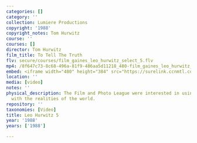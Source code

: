 ```yaml
---
categories: []
category: ''
collection: Lumiere Productions
copyright: '1988'
copyright_notes: Tom Hurwitz
course: ''
courses: []
director: Tom Hurwitz
film_title: To Tell The Truth
flv: secure/courses/film_gaines_leo_hurwitz_select_5.flv
mp4: /8f647c73-8c68-496a-81f9-486aa5d11218_480-film_gaines_leo_hurwitz_select_5.mp4
embed: <iframe width="480" height="384" src="https://surelink.ccnmtl.columbia.edu/video/?player=mp4_secure_stream&file=/8f647c73-8c68-496a-81f9-486aa5d11218_480-film_gaines_leo_hurwitz_select_5.mp4&width=480&height=360&poster=https://d369ay3g98xik5.cloudfront.net/thumbs/2016/11/17/8f647c73-8c68-496a-81f9-486aa5d11218-00002.jpg&authtype=wind"></iframe>
location: ''
media: [video]
notes: ''
physical_description: The Film and Photo League were interested in using film to deal
  with the realities of the world.
repository: ''
taxonomies: [Video]
title: Leo Hurwitz 5
year: '1988'
years: ['1988']

---
```


